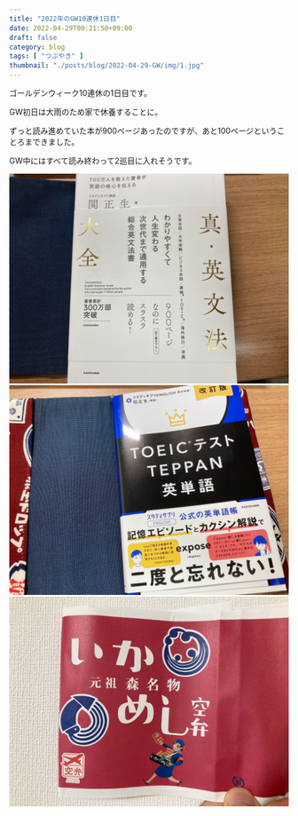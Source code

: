 ```yaml
---
title: "2022年のGW10連休1日目"
date: 2022-04-29T00:21:50+09:00
draft: false
category: blog
tags: [ "つぶやき" ]
thumbnail: "./posts/blog/2022-04-29-GW/img/1.jpg"
---
```

ゴールデンウィーク10連休の1日目です。  
<!--more-->

GW初日は大雨のため家で休養することに。  

ずっと読み進めていた本が900ページあったのですが、あと100ページということろまできました。  

GW中にはすべて読み終わって2巡目に入れそうです。

![](./img/1.jpg)
![](./img/2.jpg)
![](./img/3.jpg)